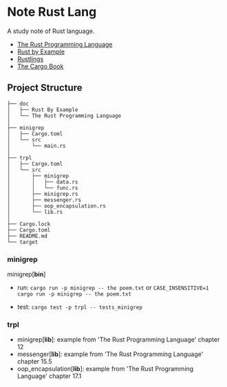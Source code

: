 # Note Rust Lang

A study note of Rust language.

- [The Rust Programming Language](https://doc.rust-lang.org/book)
- [Rust by Example](https://doc.rust-lang.org/rust-by-example/index.html)
- [Rustlings](https://github.com/rust-lang/rustlings)
- [The Cargo Book](https://doc.rust-lang.org/cargo/index.html)

## Project Structure

```null
├── doc
│   ├── Rust By Example
│   └── The Rust Programming Language
│
├── minigrep
│   ├── Cargo.toml
│   └── src
│       └── main.rs
│
├── trpl
│   ├── Cargo.toml
│   └── src
│       ├── minigrep
│       │   ├── data.rs
│       │   └── func.rs
│       ├── minigrep.rs
│       ├── messenger.rs
│       ├── oop_encapsulation.rs
│       └── lib.rs
│
├── Cargo.lock
├── Cargo.toml
├── README.md
└── target
```

### minigrep

minigrep[**bin**]

- run:
  `cargo run -p minigrep -- the poem.txt`
  or
  `CASE_INSENSITIVE=1 cargo run -p minigrep -- the poem.txt`

- test:
  `cargo test -p trpl -- tests_minigrep`

### trpl

- minigrep[**lib**]: example from 'The Rust Programming Language' chapter 12
- messenger[**lib**]: example from 'The Rust Programming Language' chapter 15.5
- oop_encapsulation[**lib**]: example from 'The Rust Programming Language' chapter 17.1
